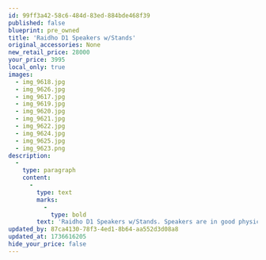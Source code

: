 ```yaml
---
id: 99ff3a42-58c6-484d-83ed-884bde468f39
published: false
blueprint: pre_owned
title: 'Raidho D1 Speakers w/Stands'
original_accessories: None
new_retail_price: 28000
your_price: 3995
local_only: true
images:
  - img_9618.jpg
  - img_9626.jpg
  - img_9617.jpg
  - img_9619.jpg
  - img_9620.jpg
  - img_9621.jpg
  - img_9622.jpg
  - img_9624.jpg
  - img_9625.jpg
  - img_9623.png
description:
  -
    type: paragraph
    content:
      -
        type: text
        marks:
          -
            type: bold
        text: 'Raidho D1 Speakers w/Stands. Speakers are in good physical and functional condition and sold as new for $28,000.00/pair w/matching stands. There is a crease in the dust cap on one woofer, which has no effect on sound and the stands have a few nicks and scratches. Excellent sounding speakers with superb macro/micro dynamics and fabulous imaging. '
updated_by: 87ca4130-78f3-4ed1-8b64-aa552d3d08a8
updated_at: 1736616205
hide_your_price: false
---
```

